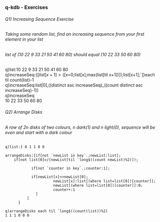 ### q-kdb - Exercises
###### Q1) Increasing Sequence Exercise
###### Taking some random list, find an increasing sequence from your first element in your list
###### list of (10 22 9 33 21 50 41 60 80) should equal (10 22 33 50 60 80)


q)list:10 22 9 33 21 50 41 60 80 <br />
q)increaseSeq:{$[list[x+1]>($[x=0;list[x];max(list[til x+1])]);list[x+1];`]}each til count(list)-1 <br />
q)increaseSeq:list[0],((distinct asc increaseSeq)_((count distinct asc increaseSeq)-1)) <br />
q)increaseSeq <br />
10 22 33 50 60 80

###### Q2) Arrange Disks 
###### A row of 2n disks of two colours, n dark(1) and n light(0), sequence will be even and start with a dark colour
	q)list:1 0 1 1 0 0

	arrangeDisks:{if[not `newList in key`.;newList:list];
		if[not list[0]=/(newList[til `long$((count newList)%2)]);
		
			    if[not `counter in key`.;counter:1];

			    if[newList[x]<>newList[0];
				          newList[x]:list[(where list=list[0])[counter]];
				          newList[(where list=list[0])[counter]]:0;
				          counter+:1
			      ]
		      ]
	      }

	q)arrangeDisks each til `long$((count(list))%2)
	1 1 1 0 0 0

